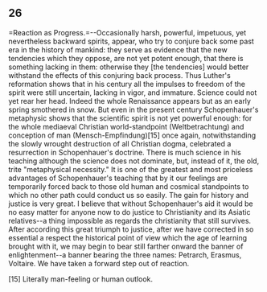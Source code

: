 ## 26

=Reaction as Progress.=--Occasionally harsh, powerful, impetuous, yet
nevertheless backward spirits, appear, who try to conjure back some past
era in the history of mankind: they serve as evidence that the new
tendencies which they oppose, are not yet potent enough, that there is
something lacking in them: otherwise they [the tendencies] would better
withstand the effects of this conjuring back process. Thus Luther's
reformation shows that in his century all the impulses to freedom of the
spirit were still uncertain, lacking in vigor, and immature. Science
could not yet rear her head. Indeed the whole Renaissance appears but as
an early spring smothered in snow. But even in the present century
Schopenhauer's metaphysic shows that the scientific spirit is not yet
powerful enough: for the whole mediaeval Christian world-standpoint
(Weltbetrachtung) and conception of man (Mensch-Empfindung)[15] once
again, notwithstanding the slowly wrought destruction of all Christian
dogma, celebrated a resurrection in Schopenhauer's doctrine. There is
much science in his teaching although the science does not dominate,
but, instead of it, the old, trite "metaphysical necessity." It is one
of the greatest and most priceless advantages of Schopenhauer's teaching
that by it our feelings are temporarily forced back to those old human
and cosmical standpoints to which no other path could conduct us so
easily. The gain for history and justice is very great. I believe that
without Schopenhauer's aid it would be no easy matter for anyone now to
do justice to Christianity and its Asiatic relatives--a thing impossible
as regards the christianity that still survives. After according this
great triumph to justice, after we have corrected in so essential a
respect the historical point of view which the age of learning brought
with it, we may begin to bear still farther onward the banner of
enlightenment--a banner bearing the three names: Petrarch, Erasmus,
Voltaire. We have taken a forward step out of reaction.

[15] Literally man-feeling or human outlook.


